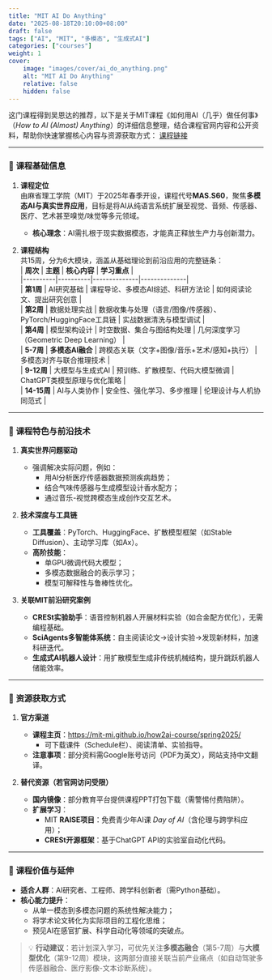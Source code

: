 ```yaml
---
title: "MIT AI Do Anything"
date: "2025-08-18T20:10:00+08:00"
draft: false
tags: ["AI", "MIT", "多模态", "生成式AI"]
categories: ["courses"]
weight: 1
cover:
    image: "images/cover/ai_do_anything.png"
    alt: "MIT AI Do Anything"
    relative: false
    hidden: false
---
```


这门课程得到吴恩达的推荐，以下是关于MIT课程《如何用AI（几乎）做任何事》（*How to AI (Almost) Anything*）的详细信息整理，结合课程官网内容和公开资料，帮助你快速掌握核心内容与资源获取方式：
[课程链接](https://ocw.mit.edu/courses/mas-s60-how-to-ai-almost-anything-spring-2025/)

---

### 📘 **课程基础信息**  
1. **课程定位**  
   由麻省理工学院（MIT）于2025年春季开设，课程代号**MAS.S60**，聚焦**多模态AI与真实世界应用**，目标是将AI从纯语言系统扩展至视觉、音频、传感器、医疗、艺术甚至嗅觉/味觉等多元领域。  
   - **核心理念**：AI需扎根于现实数据模态，才能真正释放生产力与创新潜力。  

2. **课程结构**  
   共15周，分为6大模块，涵盖从基础理论到前沿应用的完整链条：  
   | **周次** | **主题** | **核心内容** | **学习重点** |  
   |----------|----------|--------------|--------------|  
   | **第1周** | AI研究基础 | 课程导论、多模态AI综述、科研方法论 | 如何阅读论文、提出研究创意 |  
   | **第2周** | 数据处理实战 | 数据收集与处理（语言/图像/传感器）、PyTorch/HuggingFace工具链 | 实战数据清洗与模型调试 |  
   | **第4周** | 模型架构设计 | 时空数据、集合与图结构处理 | 几何深度学习（Geometric Deep Learning） |  
   | **5-7周** | **多模态AI融合** | 跨模态关联（文字+图像/音乐+艺术/感知+执行） | 多模态对齐与联合推理技术 |  
   | **9-12周** | 大模型与生成式AI | 预训练、扩散模型、代码大模型微调 | ChatGPT类模型原理与优化策略 |  
   | **14-15周** | AI与人类协作 | 安全性、强化学习、多步推理 | 伦理设计与人机协同范式 |  

---

### 🚀 **课程特色与前沿技术**  
1. **真实世界问题驱动**  
   - 强调解决实际问题，例如：  
     - 用AI分析医疗传感器数据预测疾病趋势；  
     - 结合气味传感器与生成模型设计香水配方；  
     - 通过音乐-视觉跨模态生成创作交互艺术。  

2. **技术深度与工具链**  
   - **工具覆盖**：PyTorch、HuggingFace、扩散模型框架（如Stable Diffusion）、主动学习库（如Ax）。  
   - **高阶技能**：  
     - 单GPU微调代码大模型；  
     - 多模态数据融合的表示学习；  
     - 模型可解释性与鲁棒性优化。  

3. **关联MIT前沿研究案例**  
   - **CRESt实验助手**：语音控制机器人开展材料实验（如合金配方优化），无需编程基础。  
   - **SciAgents多智能体系统**：自主阅读论文→设计实验→发现新材料，加速科研迭代。  
   - **生成式AI机器人设计**：用扩散模型生成非传统机械结构，提升跳跃机器人储能效率。  

---

### 📂 **资源获取方式**  
1. **官方渠道**  
   - **课程主页**：https://mit-mi.github.io/how2ai-course/spring2025/  
     - 可下载课件（Schedule栏）、阅读清单、实验指导。  
   - **注意事项**：部分资料需Google账号访问（PDF为英文），网站支持中文翻译。  

2. **替代资源（若官网访问受限）**  
   - **国内镜像**：部分教育平台提供课程PPT打包下载（需警惕付费陷阱）。  
   - **扩展学习**：  
     - MIT **RAISE项目**：免费青少年AI课 *Day of AI*（含伦理与跨学科应用）；  
     - **CRESt开源框架**：基于ChatGPT API的实验室自动化代码。  

---

### 💎 **课程价值与延伸**  
- **适合人群**：AI研究者、工程师、跨学科创新者（需Python基础）。  
- **核心能力提升**：  
  - 从单一模态到多模态问题的系统性解决能力；  
  - 将学术论文转化为实际项目的工程化思维；  
  - 预见AI在感官扩展、科学自动化等领域的突破点。  

> 💡 **行动建议**：若计划深入学习，可优先关注**多模态融合**（第5-7周）与**大模型优化**（第9-12周）模块，这两部分直接关联当前产业痛点（如自动驾驶多传感器融合、医疗影像-文本诊断系统）。